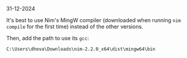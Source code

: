 31-12-2024

It's best to use Nim's MingW compiler (downloaded when running `nim compile` for the first time) instead of the other versions.

Then, add the path to use its `gcc`:

`C:\Users\dheva\Downloads\nim-2.2.0_x64\dist\mingw64\bin`
